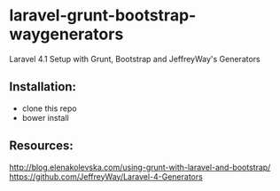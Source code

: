 laravel-grunt-bootstrap-waygenerators
=====================================

Laravel 4.1 Setup with Grunt, Bootstrap and JeffreyWay's Generators

Installation:
--------------
- clone this repo
- bower install

Resources:
--------------
http://blog.elenakolevska.com/using-grunt-with-laravel-and-bootstrap/
https://github.com/JeffreyWay/Laravel-4-Generators